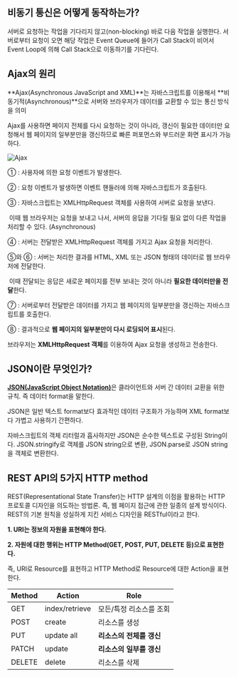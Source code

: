 ## 비동기 통신은 어떻게 동작하는가?

서버로 요청하는 작업을 기다리지 않고(non-blocking) 바로 다음 작업을 실행한다. 서버로부터 요청이 오면 해당 작업은 Event Queue에 들어가  Call Stack이 비어서 Event Loop에 의해 Call Stack으로 이동하기를 기다린다.



## Ajax의 원리

**Ajax(Asynchronous JavaScript and XML)**는 자바스크립트를 이용해서 **비동기적(Asynchronous)**으로 서버와 브라우저가 데이터를 교환할 수 있는 통신 방식을 의미

Ajax를 사용하면 페이지 전체를 다시 요청하는 것이 아니라, 갱신이 필요한 데이터만 요청해서 웹 페이지의 일부분만을 갱신하므로 빠른 퍼포먼스와 부드러운 화면 표시가 가능하다.

![Ajax](https://user-images.githubusercontent.com/48080762/58602061-5d2ee280-82c6-11e9-9a19-8f8f330e078a.png)

① : 사용자에 의한 요청 이벤트가 발생한다.

② : 요청 이벤트가 발생하면 이벤트 핸들러에 의해 자바스크립트가 호출된다.

③ : 자바스크립트는 XMLHttpRequest 객체를 사용하여 서버로 요청을 보낸다.

​    이때 웹 브라우저는 요청을 보내고 나서, 서버의 응답을 기다릴 필요 없이 다른 작업을 처리할 수 있다. (Asynchronous)

④ : 서버는 전달받은 XMLHttpRequest 객체를 가지고 Ajax 요청을 처리한다.

⑤와 ⑥ : 서버는 처리한 결과를 HTML, XML 또는 JSON 형태의 데이터로 웹 브라우저에 전달한다.

​    이때 전달되는 응답은 새로운 페이지를 전부 보내는 것이 아니라 **필요한 데이터만을 전달**한다.

⑦ : 서버로부터 전달받은 데이터를 가지고 웹 페이지의 일부분만을 갱신하는 자바스크립트를 호출한다.

⑧ : 결과적으로 **웹 페이지의 일부분만이 다시 로딩되어 표시**된다.

브라우저는 **XMLHttpRequest 객체**를 이용하여 Ajax 요청을 생성하고 전송한다.



## JSON이란 무엇인가?

[**JSON(JavaScript Object Notation)**](http://www.json.org/json-ko.html)은 클라이언트와 서버 간 데이터 교환을 위한 규칙. 즉 데이터 format을 말한다.

JSON은 일반 텍스트 format보다 효과적인 데이터 구조화가 가능하며 XML format보다 가볍고 사용하기 간편하다. 

자바스크립트의 객체 리터럴과 흡사하지만 JSON은 순수한 텍스트로 구성된 String이다. JSON.stringify로 객체를 JSON string으로 변환,  JSON.parse로 JSON string을 객체로 변환한다.



## REST API의 5가지 HTTP method

REST(Representational State Transfer)는 HTTP 설계의 이점을 활용하는 HTTP 프로토콜 디자인을 의도하는 방법론. 즉, 웹 페이지 접근에 관한 일종의 설계 방식이다. REST의 기본 원칙을 성실하게 지킨 서비스 디자인을 RESTful이라고 한다.

**1. URI는 정보의 자원을 표현해야 한다.**

**2. 자원에 대한 행위는 HTTP Method(GET, POST, PUT, DELETE 등)으로 표현한다.**

즉, URI로 Resource를 표현하고 HTTP Method로 Resource에 대한 Action을 표현한다.

| Method | Action         | Role                     |
| ------ | -------------- | ------------------------ |
| GET    | index/retrieve | 모든/특정 리소스를 조회  |
| POST   | create         | 리소스를 생성            |
| PUT    | update all     | **리소스의 전체를 갱신** |
| PATCH  | update         | **리소스의 일부를 갱신** |
| DELETE | delete         | 리소스를 삭제            |


